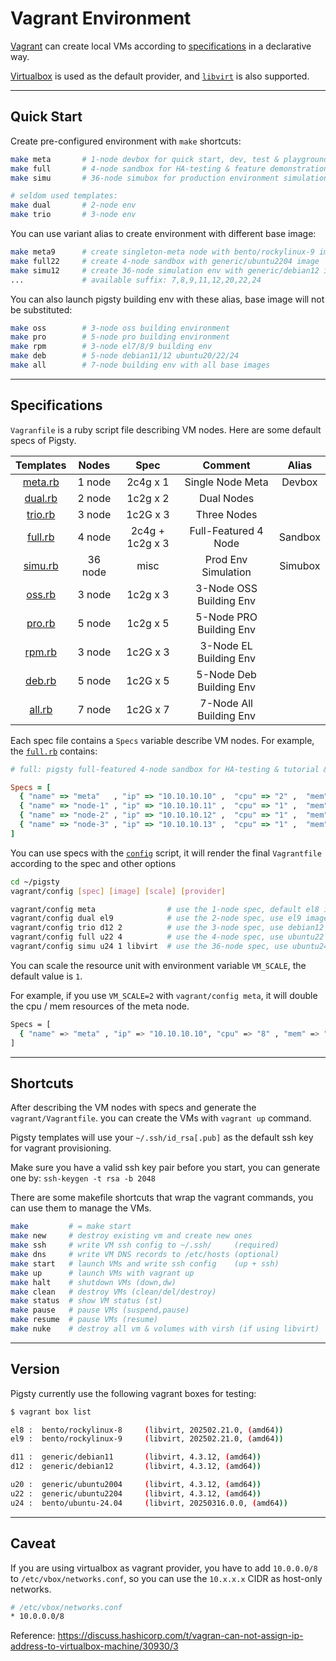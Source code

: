 # Vagrant Environment

[Vagrant](https://www.vagrantup.com/) can create local VMs according to [specifications](#Specifications) in a declarative way.

[Virtualbox](https://www.virtualbox.org/) is used as the default provider, and [`libvirt`](https://vagrant-libvirt.github.io/vagrant-libvirt/) is also supported.



--------

## Quick Start

Create pre-configured environment with `make` shortcuts:

```bash
make meta       # 1-node devbox for quick start, dev, test & playground
make full       # 4-node sandbox for HA-testing & feature demonstration
make simu       # 36-node simubox for production environment simulation

# seldom used templates:
make dual       # 2-node env
make trio       # 3-node env
```

You can use variant alias to create environment with different base image:

```bash
make meta9      # create singleton-meta node with bento/rockylinux-9 image
make full22     # create 4-node sandbox with generic/ubuntu2204 image
make simu12     # create 36-node simulation env with generic/debian12 image
...             # available suffix: 7,8,9,11,12,20,22,24
```

You can also launch pigsty building env with these alias, base image will not be substituted:

```bash
make oss        # 3-node oss building environment 
make pro        # 5-node pro building environment
make rpm        # 3-node el7/8/9 building env
make deb        # 5-node debian11/12 ubuntu20/22/24
make all        # 7-node building env with all base images
```

--------

## Specifications

`Vagranfile` is a ruby script file describing VM nodes. Here are some default specs of Pigsty.

|        Templates        |  Nodes  |      Spec       |         Comment         |  Alias  |
|:-----------------------:|:-------:|:---------------:|:-----------------------:|:-------:|
| [meta.rb](spec/meta.rb) | 1 node  |    2c4g x 1     |    Single Node Meta     | Devbox  |
| [dual.rb](spec/dual.rb) | 2 node  |    1c2g x 2     |       Dual Nodes        |         |
| [trio.rb](spec/trio.rb) | 3 node  |    1c2G x 3     |       Three Nodes       |         |
| [full.rb](spec/full.rb) | 4 node  | 2c4g + 1c2g x 3 |  Full-Featured 4 Node   | Sandbox |
| [simu.rb](spec/simu.rb) | 36 node |      misc       |   Prod Env Simulation   | Simubox |
|  [oss.rb](spec/oss.rb)  | 3 node  |    1c2g x 3     | 3-Node OSS Building Env |         |
|  [pro.rb](spec/pro.rb)  | 5 node  |    1c2g x 5     | 5-Node PRO Building Env |         |
|  [rpm.rb](spec/rpm.rb)  | 3 node  |    1c2G x 3     | 3-Node EL Building Env  |         |
|  [deb.rb](spec/deb.rb)  | 5 node  |    1c2G x 5     | 5-Node Deb Building Env |         |
|  [all.rb](spec/all.rb)  | 7 node  |    1c2G x 7     | 7-Node All Building Env |         |

Each spec file contains a `Specs` variable describe VM nodes. For example, the [`full.rb`](spec/full.rb) contains:

```ruby
# full: pigsty full-featured 4-node sandbox for HA-testing & tutorial & practices

Specs = [
  { "name" => "meta"   , "ip" => "10.10.10.10" ,  "cpu" => "2" ,  "mem" => "4096" ,  "image" => "bento/rockylinux-9"  },
  { "name" => "node-1" , "ip" => "10.10.10.11" ,  "cpu" => "1" ,  "mem" => "2048" ,  "image" => "bento/rockylinux-9"  },
  { "name" => "node-2" , "ip" => "10.10.10.12" ,  "cpu" => "1" ,  "mem" => "2048" ,  "image" => "bento/rockylinux-9"  },
  { "name" => "node-3" , "ip" => "10.10.10.13" ,  "cpu" => "1" ,  "mem" => "2048" ,  "image" => "bento/rockylinux-9"  },
]

```

You can use specs with the [`config`](config) script, it will render the final `Vagrantfile` according to the spec and other options

```bash
cd ~/pigsty
vagrant/config [spec] [image] [scale] [provider]

vagrant/config meta                # use the 1-node spec, default el8 image
vagrant/config dual el9            # use the 2-node spec, use el9 image instead 
vagrant/config trio d12 2          # use the 3-node spec, use debian12 image, double the cpu/mem resource
vagrant/config full u22 4          # use the 4-node spec, use ubuntu22 image instead, use 4x cpu/mem resource         
vagrant/config simu u24 1 libvirt  # use the 36-node spec, use ubuntu24 image instead, use libvirt as provider instead of virtualbox 
```

You can scale the resource unit with environment variable `VM_SCALE`, the default value is `1`.

For example, if you use `VM_SCALE=2` with `vagrant/config meta`, it will double the cpu / mem resources of the meta
node.

```bash
Specs = [
  { "name" => "meta" , "ip" => "10.10.10.10", "cpu" => "8" , "mem" => "16384" , "image" => "bento/rockylinux-9" },
]
````

--------

## Shortcuts

After describing the VM nodes with specs and generate the `vagrant/Vagrantfile`. you can create the VMs with `vagrant up` command.

Pigsty templates will use your `~/.ssh/id_rsa[.pub]` as the default ssh key for vagrant provisioning.

Make sure you have a valid ssh key pair before you start, you can generate one by: `ssh-keygen -t rsa -b 2048`

There are some makefile shortcuts that wrap the vagrant commands, you can use them to manage the VMs.

```bash
make         # = make start
make new     # destroy existing vm and create new ones
make ssh     # write VM ssh config to ~/.ssh/     (required)
make dns     # write VM DNS records to /etc/hosts (optional)
make start   # launch VMs and write ssh config    (up + ssh) 
make up      # launch VMs with vagrant up
make halt    # shutdown VMs (down,dw)
make clean   # destroy VMs (clean/del/destroy)
make status  # show VM status (st)
make pause   # pause VMs (suspend,pause)
make resume  # pause VMs (resume)
make nuke    # destroy all vm & volumes with virsh (if using libvirt) 
```


--------

## Version

Pigsty currently use the following vagrant boxes for testing:

```bash
$ vagrant box list

el8 :  bento/rockylinux-8     (libvirt, 202502.21.0, (amd64))
el9 :  bento/rockylinux-9     (libvirt, 202502.21.0, (amd64))

d11 :  generic/debian11       (libvirt, 4.3.12, (amd64))
d12 :  generic/debian12       (libvirt, 4.3.12, (amd64))

u20 :  generic/ubuntu2004     (libvirt, 4.3.12, (amd64))
u22 :  generic/ubuntu2204     (libvirt, 4.3.12, (amd64))
u24 :  bento/ubuntu-24.04     (libvirt, 20250316.0.0, (amd64))
```


--------

## Caveat

If you are using virtualbox as vagrant provider, 
you have to add `10.0.0.0/8` to `/etc/vbox/networks.conf`, 
so you can use the `10.x.x.x` CIDR as host-only networks.

```bash
# /etc/vbox/networks.conf
* 10.0.0.0/8
```

Reference: https://discuss.hashicorp.com/t/vagran-can-not-assign-ip-address-to-virtualbox-machine/30930/3